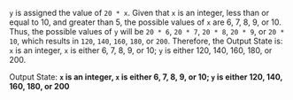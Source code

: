 `y` is assigned the value of `20 * x`. Given that `x` is an integer, less than or equal to 10, and greater than 5, the possible values of `x` are 6, 7, 8, 9, or 10. Thus, the possible values of `y` will be `20 * 6`, `20 * 7`, `20 * 8`, `20 * 9`, or `20 * 10`, which results in `120`, `140`, `160`, `180`, or `200`. Therefore, the Output State is: `x` is an integer, `x` is either 6, 7, 8, 9, or 10; `y` is either 120, 140, 160, 180, or 200.

Output State: **`x` is an integer, `x` is either 6, 7, 8, 9, or 10; `y` is either 120, 140, 160, 180, or 200**